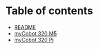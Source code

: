 # Table of contents

* [README](README.md)
* [myCobot 320 M5](SUMMARY\_320\_M5.md)
* [myCobot 320 Pi](SUMMARY\_320\_PI.md)
